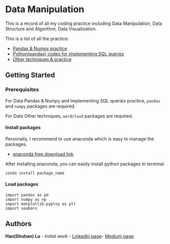 # Data Manipulation

This is a record of all my coding practice including Data Manipulation, Data Structure and Algorithm, Data Visualization.

This is a list of all the practice:
* [Pandas & Numpy practice](https://github.com/lush9516/Daily-Practice-for-Coding/tree/master/Data%20Manipulation%20Practice/Pandas%20%26%20Numpy%20Practice)
* [Python(pandas) codes for implementing SQL queries](https://github.com/lush9516/Daily-Practice-for-Coding/tree/master/Data%20Manipulation%20Practice/Python%20codes%20for%20implementing%20SQL%20queries)
* [Other techniques & practice](https://github.com/lush9516/Daily-Practice-for-Coding/tree/master/Data%20Manipulation%20Practice/Other%20techniques%20%26%20practices) 

## Getting Started

### Prerequisites

For Data Pandas & Numpy and Implementing SQL queries practice, `pandas` and `numpy` packages are required.

For Data Other techniques, `wordcloud` packages are required.

#### Install packages

Personally, I recommend to use anaconda which is easy to manage the packages.
* [anaconda free download link](https://www.anaconda.com/distribution/#download-section)

After installing anaconda, you can easily install python packages in terminal. 
```
conda install package_name
```

#### Load packages
```
import pandas as pd
import numpy as np
import matplotlib.pyploy as plt
import seaborn
```

## Authors

**Han(Shuhan) Lu** - *Initial work* - [LinkedIn page](https://www.linkedin.com/in/shuhan-lu/)- [Medium page](https://medium.com/@lush9516)


